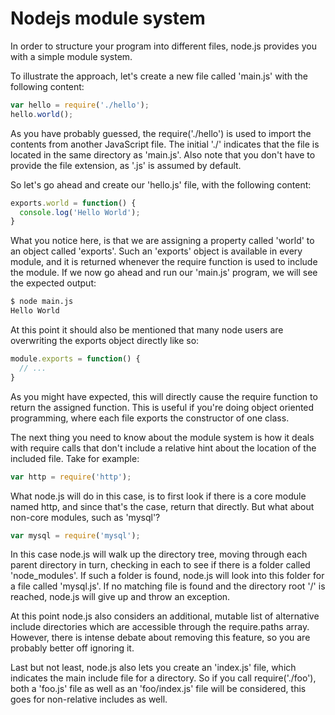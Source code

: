 # Nodejs module system

In order to structure your program into different files, node.js provides you with a simple module system.

To illustrate the approach, let's create a new file called 'main.js' with the following content:

```javascript
var hello = require('./hello');
hello.world();
```

As you have probably guessed, the require('./hello') is used to import the contents from another JavaScript file. The initial './' indicates that the file is located in the same directory as 'main.js'. Also note that you don't have to provide the file extension, as '.js' is assumed by default.

So let's go ahead and create our 'hello.js' file, with the following content:

```javascript
exports.world = function() {
  console.log('Hello World');
}
```

What you notice here, is that we are assigning a property called 'world' to an object called 'exports'. Such an 'exports' object is available in every module, and it is returned whenever the require function is used to include the module. If we now go ahead and run our 'main.js' program, we will see the expected output:
```bash
$ node main.js
Hello World
```
At this point it should also be mentioned that many node users are overwriting the exports object directly like so:
```javascript
module.exports = function() {
  // ...
}
```
As you might have expected, this will directly cause the require function to return the assigned function. This is useful if you're doing object oriented programming, where each file exports the constructor of one class.

The next thing you need to know about the module system is how it deals with require calls that don't include a relative hint about the location of the included file. Take for example:
```javascript
var http = require('http');
```
What node.js will do in this case, is to first look if there is a core module named http, and since that's the case, return that directly. But what about non-core modules, such as 'mysql'?

```javascript
var mysql = require('mysql');
```

In this case node.js will walk up the directory tree, moving through each parent directory in turn, checking in each to see if there is a folder called 'node_modules'. If such a folder is found, node.js will look into this folder for a file called 'mysql.js'. If no matching file is found and the directory root '/' is reached, node.js will give up and throw an exception.

At this point node.js also considers an additional, mutable list of alternative include directories which are accessible through the require.paths array. However, there is intense debate about removing this feature, so you are probably better off ignoring it.

Last but not least, node.js also lets you create an 'index.js' file, which indicates the main include file for a directory. So if you call require('./foo'), both a 'foo.js' file as well as an 'foo/index.js' file will be considered, this goes for non-relative includes as well.

